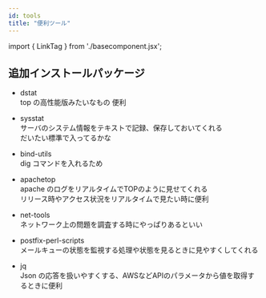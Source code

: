 ```yaml
---
id: tools
title: "便利ツール"
---
```

import { LinkTag } from './basecomponent.jsx';

## 追加インストールパッケージ

* dstat  
  top の高性能版みたいなもの 便利  

* sysstat  
  サーバのシステム情報をテキストで記録、保存しておいてくれる  
  だいたい標準で入ってるかな  

* bind-utils  
  dig コマンドを入れるため  

* apachetop  
  apache のログをリアルタイムでTOPのように見せてくれる  
  リリース時やアクセス状況をリアルタイムで見たい時に便利  

* net-tools  
  ネットワーク上の問題を調査する時にやっぱりあるといい  

* postfix-perl-scripts  
  メールキューの状態を監視する処理や状態を見るときに見やすくしてくれる  

* jq  
  Json の応答を扱いやすくする、AWSなどAPIのパラメータから値を取得するときに便利  

